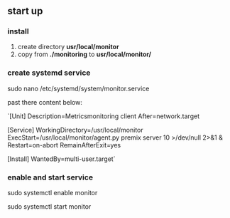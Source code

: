 #
## start up

### install

1. create directory **usr/local/monitor**
2. copy from **./monitoring** to **usr/local/monitor/**

### create systemd service

sudo nano /etc/systemd/system/monitor.service

past there content below:

`[Unit]
Description=Metricsmonitoring client
After=network.target

[Service]
WorkingDirectory=/usr/local/monitor
ExecStart=/usr/local/monitor/agent.py premix server 10 >/dev/null 2>&1 &
Restart=on-abort
RemainAfterExit=yes

[Install]
WantedBy=multi-user.target`

### enable and start service

sudo systemctl enable monitor

sudo systemctl start monitor
